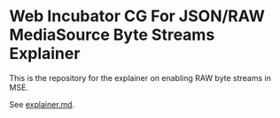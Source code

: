 # Web Incubator CG For JSON/RAW MediaSource Byte Streams Explainer
This is the repository for the explainer on enabling RAW byte streams in MSE.

See [explainer.md](explainer.md).
